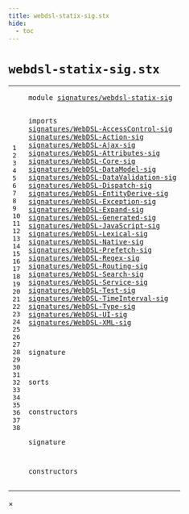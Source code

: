 ```yaml
---
title: webdsl-statix-sig.stx
hide:
  - toc
---
```


# `webdsl-statix-sig.stx`



[pdmosses/webdsl-statix/webdslstatix/src-gen/statix/signatures/webdsl-statix-sig.stx]: https://github.com/pdmosses/webdsl-statix/blob/master/webdslstatix/src-gen/statix/signatures/webdsl-statix-sig.stx "The source file on GitHub"

<div class="stx"><table class="highlighttable"><tbody><tr><td class="linenos"><div class="linenodiv"><pre><span></span>1
2
3
4
5
6
7
8
9
10
11
12
13
14
15
16
17
18
19
20
21
22
23
24
25
26
27
28
29
30
31
32
33
34
35
36
37
38
</pre></div></td>
<td class="code"><pre><code><span class="keyword">module</span> <a href="../../../../trans/static-semantics/webdsl.stx/#signatures/webdsl-statix-sig_4_3" id="signatures/webdsl-statix-sig_1_8" title="Referenced at ../../../../trans/static-semantics/webdsl.stx line 4"><span class="token sort_Id">signatures/webdsl-statix-sig</span></a>

<span class="keyword">imports</span>
  <a href="../WebDSL-AccessControl-sig.stx/#signatures/WebDSL-AccessControl-sig_1_8" id="signatures/WebDSL-AccessControl-sig_4_3" title="Defined at ../WebDSL-AccessControl-sig.stx line 1"><span class="token sort_Id">signatures/WebDSL-AccessControl-sig</span></a>
  <a href="../WebDSL-Action-sig.stx/#signatures/WebDSL-Action-sig_1_8" id="signatures/WebDSL-Action-sig_5_3" title="Defined at ../WebDSL-Action-sig.stx line 1"><span class="token sort_Id">signatures/WebDSL-Action-sig</span></a>
  <a href="../WebDSL-Ajax-sig.stx/#signatures/WebDSL-Ajax-sig_1_8" id="signatures/WebDSL-Ajax-sig_6_3" title="Defined at ../WebDSL-Ajax-sig.stx line 1"><span class="token sort_Id">signatures/WebDSL-Ajax-sig</span></a>
  <a href="../WebDSL-Attributes-sig.stx/#signatures/WebDSL-Attributes-sig_1_8" id="signatures/WebDSL-Attributes-sig_7_3" title="Defined at ../WebDSL-Attributes-sig.stx line 1"><span class="token sort_Id">signatures/WebDSL-Attributes-sig</span></a>
  <a href="../WebDSL-Core-sig.stx/#signatures/WebDSL-Core-sig_1_8" id="signatures/WebDSL-Core-sig_8_3" title="Defined at ../WebDSL-Core-sig.stx line 1"><span class="token sort_Id">signatures/WebDSL-Core-sig</span></a>
  <a href="../WebDSL-DataModel-sig.stx/#signatures/WebDSL-DataModel-sig_1_8" id="signatures/WebDSL-DataModel-sig_9_3" title="Defined at ../WebDSL-DataModel-sig.stx line 1"><span class="token sort_Id">signatures/WebDSL-DataModel-sig</span></a>
  <a href="../WebDSL-DataValidation-sig.stx/#signatures/WebDSL-DataValidation-sig_1_8" id="signatures/WebDSL-DataValidation-sig_10_3" title="Defined at ../WebDSL-DataValidation-sig.stx line 1"><span class="token sort_Id">signatures/WebDSL-DataValidation-sig</span></a>
  <a href="../WebDSL-Dispatch-sig.stx/#signatures/WebDSL-Dispatch-sig_1_8" id="signatures/WebDSL-Dispatch-sig_11_3" title="Defined at ../WebDSL-Dispatch-sig.stx line 1"><span class="token sort_Id">signatures/WebDSL-Dispatch-sig</span></a>
  <a href="../WebDSL-EntityDerive-sig.stx/#signatures/WebDSL-EntityDerive-sig_1_8" id="signatures/WebDSL-EntityDerive-sig_12_3" title="Defined at ../WebDSL-EntityDerive-sig.stx line 1"><span class="token sort_Id">signatures/WebDSL-EntityDerive-sig</span></a>
  <a href="../WebDSL-Exception-sig.stx/#signatures/WebDSL-Exception-sig_1_8" id="signatures/WebDSL-Exception-sig_13_3" title="Defined at ../WebDSL-Exception-sig.stx line 1"><span class="token sort_Id">signatures/WebDSL-Exception-sig</span></a>
  <a href="../WebDSL-Expand-sig.stx/#signatures/WebDSL-Expand-sig_1_8" id="signatures/WebDSL-Expand-sig_14_3" title="Defined at ../WebDSL-Expand-sig.stx line 1"><span class="token sort_Id">signatures/WebDSL-Expand-sig</span></a>
  <a href="../WebDSL-Generated-sig.stx/#signatures/WebDSL-Generated-sig_1_8" id="signatures/WebDSL-Generated-sig_15_3" title="Defined at ../WebDSL-Generated-sig.stx line 1"><span class="token sort_Id">signatures/WebDSL-Generated-sig</span></a>
  <a href="../WebDSL-JavaScript-sig.stx/#signatures/WebDSL-JavaScript-sig_1_8" id="signatures/WebDSL-JavaScript-sig_16_3" title="Defined at ../WebDSL-JavaScript-sig.stx line 1"><span class="token sort_Id">signatures/WebDSL-JavaScript-sig</span></a>
  <a href="../WebDSL-Lexical-sig.stx/#signatures/WebDSL-Lexical-sig_1_8" id="signatures/WebDSL-Lexical-sig_17_3" title="Defined at ../WebDSL-Lexical-sig.stx line 1"><span class="token sort_Id">signatures/WebDSL-Lexical-sig</span></a>
  <a href="../WebDSL-Native-sig.stx/#signatures/WebDSL-Native-sig_1_8" id="signatures/WebDSL-Native-sig_18_3" title="Defined at ../WebDSL-Native-sig.stx line 1"><span class="token sort_Id">signatures/WebDSL-Native-sig</span></a>
  <a href="../WebDSL-Prefetch-sig.stx/#signatures/WebDSL-Prefetch-sig_1_8" id="signatures/WebDSL-Prefetch-sig_19_3" title="Defined at ../WebDSL-Prefetch-sig.stx line 1"><span class="token sort_Id">signatures/WebDSL-Prefetch-sig</span></a>
  <a href="../WebDSL-Regex-sig.stx/#signatures/WebDSL-Regex-sig_1_8" id="signatures/WebDSL-Regex-sig_20_3" title="Defined at ../WebDSL-Regex-sig.stx line 1"><span class="token sort_Id">signatures/WebDSL-Regex-sig</span></a>
  <a href="../WebDSL-Routing-sig.stx/#signatures/WebDSL-Routing-sig_1_8" id="signatures/WebDSL-Routing-sig_21_3" title="Defined at ../WebDSL-Routing-sig.stx line 1"><span class="token sort_Id">signatures/WebDSL-Routing-sig</span></a>
  <a href="../WebDSL-Search-sig.stx/#signatures/WebDSL-Search-sig_1_8" id="signatures/WebDSL-Search-sig_22_3" title="Defined at ../WebDSL-Search-sig.stx line 1"><span class="token sort_Id">signatures/WebDSL-Search-sig</span></a>
  <a href="../WebDSL-Service-sig.stx/#signatures/WebDSL-Service-sig_1_8" id="signatures/WebDSL-Service-sig_23_3" title="Defined at ../WebDSL-Service-sig.stx line 1"><span class="token sort_Id">signatures/WebDSL-Service-sig</span></a>
  <a href="../WebDSL-Test-sig.stx/#signatures/WebDSL-Test-sig_1_8" id="signatures/WebDSL-Test-sig_24_3" title="Defined at ../WebDSL-Test-sig.stx line 1"><span class="token sort_Id">signatures/WebDSL-Test-sig</span></a>
  <a href="../WebDSL-TimeInterval-sig.stx/#signatures/WebDSL-TimeInterval-sig_1_8" id="signatures/WebDSL-TimeInterval-sig_25_3" title="Defined at ../WebDSL-TimeInterval-sig.stx line 1"><span class="token sort_Id">signatures/WebDSL-TimeInterval-sig</span></a>
  <a href="../WebDSL-Type-sig.stx/#signatures/WebDSL-Type-sig_1_8" id="signatures/WebDSL-Type-sig_26_3" title="Defined at ../WebDSL-Type-sig.stx line 1"><span class="token sort_Id">signatures/WebDSL-Type-sig</span></a>
  <a href="../WebDSL-UI-sig.stx/#signatures/WebDSL-UI-sig_1_8" id="signatures/WebDSL-UI-sig_27_3" title="Defined at ../WebDSL-UI-sig.stx line 1"><span class="token sort_Id">signatures/WebDSL-UI-sig</span></a>
  <a href="../WebDSL-XML-sig.stx/#signatures/WebDSL-XML-sig_1_8" id="signatures/WebDSL-XML-sig_28_3" title="Defined at ../WebDSL-XML-sig.stx line 1"><span class="token sort_Id">signatures/WebDSL-XML-sig</span></a>

<span class="keyword">signature</span>

  <span class="keyword">sorts</span>

  <span class="keyword">constructors</span>

<span class="keyword">signature</span>

  <span class="keyword">constructors</span>
</code></pre></td></tr></tbody></table></div>

<div id="modal">
  <div id="modal-content">
    <span id="modal-close">&times;</span>
    <h2 id="modal-h2"></h2>
    <p  id="modal-p"></p>
    <ul id="modal-ul"></ul>
  </div>
</div>
